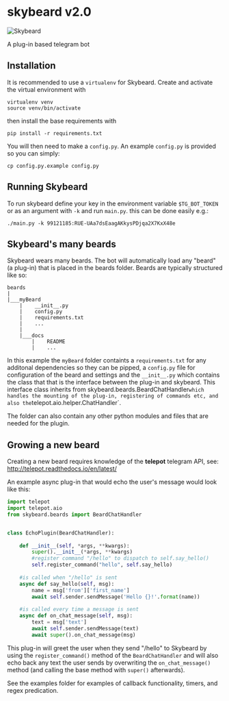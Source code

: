 # skybeard v2.0

![Skybeard](http://i.imgur.com/fb2r696.jpg)

A plug-in based telegram bot

## Installation
It is recommended to use a `virtualenv` for Skybeard. Create and activate the virtual environment with
```
virtualenv venv
source venv/bin/activate
```
then install the base requirements with
```
pip install -r requirements.txt
```

You will then need to make a `config.py`. An example `config.py` is provided so you can simply:
```
cp config.py.example config.py
```

## Running Skybeard

To run skybeard define your key in the environment variable `$TG_BOT_TOKEN` or as an argument with `-k` and run `main.py`. this can be done easily e.g.:

    ./main.py -k 99121185:RUE-UAa7dsEaagAKkysPDjqa2X7KxX48e 

## Skybeard's many beards
Skybeard wears many beards. The bot will automatically load any "beard" (a plug-in) that is placed in the beards folder. Beards are typically structured like so:

```
beards
|
|___myBeard
    |    __init__.py
    |    config.py
    |    requirements.txt
    |    ...
    |
    |___docs
        |    README
        |    ...
```

In this example the `myBeard` folder containts a `requirements.txt` for any additonal dependencies so they can be pipped, a `config.py` file for configuration of the beard and settings and the `__init__.py` which contains the class that that is the interface between the plug-in and skybeard. 
This interface class inherits from skybeard.beards.BeardChatHandler` which handles the mounting of the plug-in, registering of commands etc, and also the `telepot.aio.helper.ChatHandler`. 

The folder can also contain any other python modules and files that are needed for the plugin.

## Growing a new beard
Creating a new beard requires knowledge of the **telepot** telegram API, see: http://telepot.readthedocs.io/en/latest/

An example async plug-in that would echo the user's message would look like this:
```Python
import telepot
import telepot.aio
from skybeard.beards import BeardChatHandler


class EchoPlugin(BeardChatHandler):
    
    def __init__(self, *args, **kwargs):
        super().__init__(*args, **kwargs)
        #register command "/hello" to dispatch to self.say_hello()
        self.register_command("hello", self.say_hello)
    
    #is called when "/hello" is sent
    async def say_hello(self, msg):
        name = msg['from']['first_name']
        await self.sender.sendMessage('Hello {}!'.format(name))
    
    #is called every time a message is sent
    async def on_chat_message(self, msg):
        text = msg['text']
        await self.sender.sendMessage(text)
        await super().on_chat_message(msg)
```

This plug-in will greet the user when they send "/hello" to Skybeard by using the `register_command()` method of the `BeardChatHandler` and will also echo back any text the user sends by overwriting the `on_chat_message()` method (and calling the base method with `super()` afterwards).

See the examples folder for examples of callback functionality, timers, and regex predication. 


